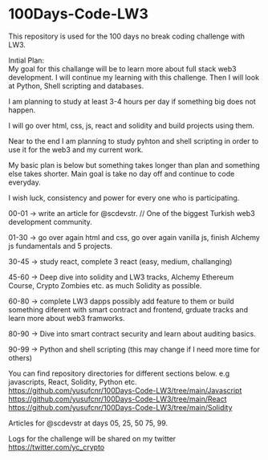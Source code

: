 # 100Days-Code-LW3
This repository is used for the 100 days no break coding challenge with LW3.  

Inıtial Plan:  
My goal for this challange will be to learn more about full stack web3 development. I will continue my learning with this challenge.  Then I will look at Python, Shell scripting and databases.  
  
I am planning to study at least 3-4 hours per day if something big does not happen.  
  
I will go over html, css, js, react and solidity and build projects using them.  
  
Near to the end I am planning to study pyhton and shell scripting in order to use it for the web3 and my current work.  

My basic plan is below but something takes longer than plan and something else takes shorter. Main goal is take no day off and continue to code everyday. 
  
I wish luck, consistency and power for every one who is participating.  

00-01 -> write an article for @scdevstr. // One of the biggest Turkish web3 development community.  

01-30 -> go over again html and css, go over again vanilla js, finish Alchemy js fundamentals and 5 projects.  
  
30-45 -> study react, complete 3 react (easy, medium, challanging)  
  
45-60 -> Deep dive into solidity and LW3 tracks, Alchemy Ethereum Course, Crypto Zombies etc. as much Solidity as possible.  
  
60-80 -> complete LW3 dapps possibly add feature to them or build something diferent with smart contract and frontend, grduate tracks and learn more about web3 framworks.  
  
80-90 -> Dive into smart contract security and learn about auditing basics.  
  
90-99 -> Python and shell scripting (this may change if I need more time for others)  
  
You can find repository directories for different sections below. e.g javascripts, React, Solidity, Python etc.  
https://github.com/yusufcnr/100Days-Code-LW3/tree/main/Javascript  
https://github.com/yusufcnr/100Days-Code-LW3/tree/main/React  
https://github.com/yusufcnr/100Days-Code-LW3/tree/main/Solidity  
  
Articles for @scdevstr at days 05, 25, 50 75, 99.

Logs for the challenge will be shared on my twitter https://twitter.com/yc_crypto
